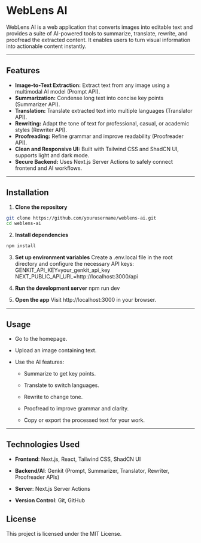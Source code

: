 # WebLens AI

WebLens AI is a web application that converts images into editable text and provides a suite of AI-powered tools to summarize, translate, rewrite, and proofread the extracted content. It enables users to turn visual information into actionable content instantly.

---

## Features

- **Image-to-Text Extraction:** Extract text from any image using a multimodal AI model (Prompt API).  
- **Summarization:** Condense long text into concise key points (Summarizer API).  
- **Translation:** Translate extracted text into multiple languages (Translator API).  
- **Rewriting:** Adapt the tone of text for professional, casual, or academic styles (Rewriter API).  
- **Proofreading:** Refine grammar and improve readability (Proofreader API).  
- **Clean and Responsive UI:** Built with Tailwind CSS and ShadCN UI, supports light and dark mode.  
- **Secure Backend:** Uses Next.js Server Actions to safely connect frontend and AI workflows.  

---

## Installation

1. **Clone the repository**  
```bash
git clone https://github.com/yourusername/weblens-ai.git
cd weblens-ai
```

2. **Install dependencies**
```bash
npm install
```

3. **Set up environment variables**
   Create a .env.local file in the root directory and configure the necessary API keys:
   GENKIT_API_KEY=your_genkit_api_key
   NEXT_PUBLIC_API_URL=http://localhost:3000/api

4. **Run the development server**
   npm run dev

5. **Open the app**
   Visit http://localhost:3000 in your browser.

---

## Usage

- Go to the homepage.

- Upload an image containing text.

- Use the AI features:

   - Summarize to get key points.

   - Translate to switch languages.

   - Rewrite to change tone.

   - Proofread to improve grammar and clarity.

   - Copy or export the processed text for your work.

---

## Technologies Used

- **Frontend**: Next.js, React, Tailwind CSS, ShadCN UI

- **Backend/AI**: Genkit (Prompt, Summarizer, Translator, Rewriter, Proofreader APIs)

- **Server**: Next.js Server Actions

- **Version Control**: Git, GitHub

## License

This project is licensed under the MIT License.
